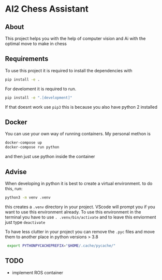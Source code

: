# AI2 Chess Assistant

## About

This project helps you with the help of computer vision and Ai with the optimal move to make in chess

## Requirements

To use this project it is required to install the dependencies with

```bash
pip install -e .
```

For develoment it is required to run.

```bash
pip install -e ".[development]"
```

If that doesnt work use `pip3` this is because you also have python 2 installed

## Docker

You can use your own way of running containers. My personal methon is

```bash
docker-compose up
docker-compose run python
```

and then just use python inside the container

## Advise

When developing in python it is best to create a virtual environment. to do this, run:

```bash
python3 -m venv .venv
```

this creates a `.venv` directory in your project. VScode will prompt you if you want to use this environment already.
To use this environment in the terminal you have to use `. .venv/bin/activate` and to leave this enviorment just type `deactivate`

To have less clutter in your project you can remove the `.pyc` files and move them to another place in python versions > 3.8

```bash
 export PYTHONPYCACHEPREFIX="$HOME/.cache/pycache/"
```

## TODO

- implement ROS container
